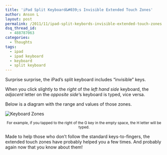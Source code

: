 ```yaml
---
title: 'iPad Split Keyboard&#039;s Invisible Extended Touch Zones'
author: Anson L
layout: post
permalink: /2011/11/ipad-split-keybords-invisible-extended-touch-zones
dsq_thread_id:
  - 488787063
categories:
  - Thoughts
tags:
  - ipad
  - ipad keyboard
  - keyboard
  - split keyboard
---
```

Surprise surprise, the iPad&#8217;s split keyboard includes &#8220;invisible&#8221; keys.

When you click slightly to the *right* of the *left hand side* keyboard, the *adjacent* letter on the *opposite side*&#8216;s keyboard is typed, vice versa.

Below is a diagram with the range and values of those zones.

<img src="https://i1.wp.com/apparentetch.com/wp-content/uploads/2011/11/keyboard-touch-zones.png?resize=530%2C186" alt="Keyboard Zones" title="Keyboard Zones" class="aligncenter size-full wp-image-1131" data-recalc-dims="1" /><center>
  <small>For example, if you tapped to the right of the G key in the empty space, the H letter will be typed.</small>
</center>

Made to help those who don&#8217;t follow the standard keys-to-fingers, the extended touch zones have probably helped you a few times. And probably again now that you know about them!